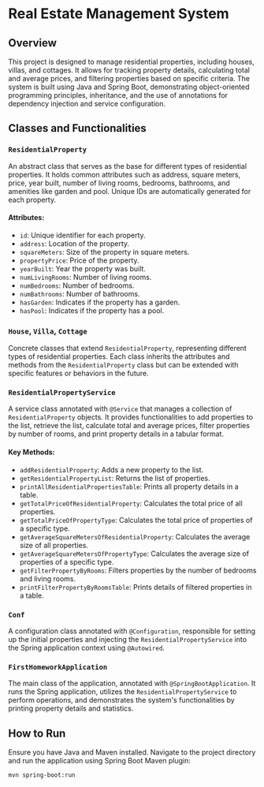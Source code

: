 
# Real Estate Management System

## Overview
This project is designed to manage residential properties, including houses, villas, and cottages. It allows for tracking property details, calculating total and average prices, and filtering properties based on specific criteria. The system is built using Java and Spring Boot, demonstrating object-oriented programming principles, inheritance, and the use of annotations for dependency injection and service configuration.

## Classes and Functionalities

### `ResidentialProperty`
An abstract class that serves as the base for different types of residential properties. It holds common attributes such as address, square meters, price, year built, number of living rooms, bedrooms, bathrooms, and amenities like garden and pool. Unique IDs are automatically generated for each property.

#### Attributes:
- `id`: Unique identifier for each property.
- `address`: Location of the property.
- `squareMeters`: Size of the property in square meters.
- `propertyPrice`: Price of the property.
- `yearBuilt`: Year the property was built.
- `numLivingRooms`: Number of living rooms.
- `numBedrooms`: Number of bedrooms.
- `numBathrooms`: Number of bathrooms.
- `hasGarden`: Indicates if the property has a garden.
- `hasPool`: Indicates if the property has a pool.

### `House`, `Villa`, `Cottage`
Concrete classes that extend `ResidentialProperty`, representing different types of residential properties. Each class inherits the attributes and methods from the `ResidentialProperty` class but can be extended with specific features or behaviors in the future.

### `ResidentialPropertyService`
A service class annotated with `@Service` that manages a collection of `ResidentialProperty` objects. It provides functionalities to add properties to the list, retrieve the list, calculate total and average prices, filter properties by number of rooms, and print property details in a tabular format.

#### Key Methods:
- `addResidentialProperty`: Adds a new property to the list.
- `getResidentialPropertyList`: Returns the list of properties.
- `printAllResidentialPropertiesTable`: Prints all property details in a table.
- `getTotalPriceOfResidentialProperty`: Calculates the total price of all properties.
- `getTotalPriceOfPropertyType`: Calculates the total price of properties of a specific type.
- `getAverageSquareMetersOfResidentialProperty`: Calculates the average size of all properties.
- `getAverageSquareMetersOfPropertyType`: Calculates the average size of properties of a specific type.
- `getFilterPropertyByRooms`: Filters properties by the number of bedrooms and living rooms.
- `printFilterPropertyByRoomsTable`: Prints details of filtered properties in a table.

### `Conf`
A configuration class annotated with `@Configuration`, responsible for setting up the initial properties and injecting the `ResidentialPropertyService` into the Spring application context using `@Autowired`.

### `FirstHomeworkApplication`
The main class of the application, annotated with `@SpringBootApplication`. It runs the Spring application, utilizes the `ResidentialPropertyService` to perform operations, and demonstrates the system's functionalities by printing property details and statistics.

## How to Run
Ensure you have Java and Maven installed. Navigate to the project directory and run the application using Spring Boot Maven plugin:

```shell
mvn spring-boot:run
